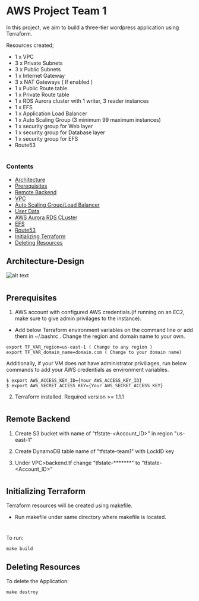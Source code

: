 # AWS Project Team 1 
In this project, we aim to build a three-tier wordpress application using Terraform.

Resources created;

* 1 x VPC
* 3 x Private Subnets
* 3 x Public Subnets
* 1 x Internet Gateway
* 3 x NAT Gateways ( If enabled )
* 1 x Public Route table
* 1 x Private Route table
* 1 x RDS Aurora cluster with 1 writer, 3 reader instances
* 1 x EFS 
* 1 x Application Load Balancer
* 1 x Auto Scaling Group (3 minimum 99 maximum instances)
* 1 x security group for Web layer
* 1 x security group for Database layer
* 1 x security group for EFS
* Route53

#
### Contents
* [Architecture](https://github.com/lucardcoder/Terraform-Project-Team1#architecture-design)
* [Prerequisites](https://github.com/lucardcoder/Terraform-Project-Team1#prerequisites)
* [Remote Backend](https://github.com/lucardcoder/Terraform-Project-Team1#remote-backend)
* [VPC](https://github.com/lucardcoder/Terraform-Project-Team1/tree/master/VPC#vpc)
* [Auto Scaling Group/Load Balancer](https://github.com/lucardcoder/Terraform-Project-Team1/tree/master/ASG#auto-scaling-group--application-load-balancer)
* [User Data](https://github.com/lucardcoder/Terraform-Project-Team1/tree/master/ASG#user-data-to-install-wordpress--nfs--redis-cache)
* [AWS Aurora RDS CLuster](https://github.com/lucardcoder/Terraform-Project-Team1/tree/master/RDS#aws-aurora-rds-cluster)
* [EFS](https://github.com/lucardcoder/Terraform-Project-Team1/tree/master/EFS#efs)
* [Route53](https://github.com/lucardcoder/Terraform-Project-Team1/tree/master/ASG#route53)
* [Initializing Terraform](https://github.com/lucardcoder/Terraform-Project-Team1#initializing-terraform)
* [Deleting Resources](https://github.com/lucardcoder/Terraform-Project-Team1#deleting-resources)


## Architecture-Design
![alt text](https://user-images.githubusercontent.com/104270411/205815243-746ff7ed-6c16-4b4c-adba-854d7eb366fb.jpg "Architecture")

#
## Prerequisites
1. AWS account with configured AWS credentials.(if running on an EC2, make sure to give admin privilages to the instance).

* Add below Terraform environment variables on the command line or add them in ~/.bashrc . Change the region and domain name to your own.

``` 
export TF_VAR_region=us-east-1 ( Change to any region )
export TF_VAR_domain_name=domain.com ( Change to your domain name)
```

Additionally, if your VM does not have administrator priviliages, run below commands to add your AWS credentials as environment variables.

``` 
$ export AWS_ACCESS_KEY_ID={Your AWS_ACCESS_KEY_ID}
$ export AWS_SECRET_ACCESS_KEY={Your AWS_SECRET_ACCESS_KEY}
```





2. Terraform installed. Required version >= 1.1.1



#
## Remote Backend
 
  1. Create S3 bucket with name of "tfstate-<Account_ID>" in region "us-east-1"

 2. Create DynamoDB table name of "tfstate-team1" with LockID key

3. Under VPC>backend.tf change "tfstate-*******" to "tfstate-<Account_ID>"

#
## Initializing Terraform
Terraform resources will be created using makefile. 
- Run makefile under same directory where makefile is located.
#

To run:
```
make build
```

## Deleting Resources
To delete the Application:
```
make destroy
```
